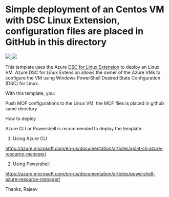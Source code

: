 
# Simple deployment of an Centos VM with DSC Linux Extension, configuration files are placed in GitHub in this directory

<a href="https://portal.azure.com/#create/Microsoft.Template/uri/https://raw.githubusercontent.com/rajeev-world/BigDataInfraAzure/master/rajeev/linuxFinal/AssignmentOneLinuxVMwithPowershellDSCHttpd.json" target="_blank">
    <img src="http://azuredeploy.net/deploybutton.png"/>
</a>
<a href="http://armviz.io/#/?load=https://raw.githubusercontent.com/rajeev-world/BigDataInfraAzure/master/rajeev/linuxFinal/AssignmentOneLinuxVMwithPowershellDSCHttpd.json" target="_blank">
    <img src="http://armviz.io/visualizebutton.png"/>
</a>

This template uses the Azure [DSC for Linux Extension](https://github.com/Azure/azure-linux-extensions/tree/master/DSC) to deploy an Linux VM. Azure DSC for Linux Extension allows the owner of the Azure VMs to configure the VM using Windows PowerShell Desired State Configuration (DSC) for Linux.

With this template, you:

Push MOF configurations to the Linux VM, the MOF files is placed in github same directory


How to deploy

Azure CLI or Powershell is recommended to deploy the template.

1. Using Azure CLI

  https://azure.microsoft.com/en-us/documentation/articles/xplat-cli-azure-resource-manager/

2. Using Powershell

  https://azure.microsoft.com/en-us/documentation/articles/powershell-azure-resource-manager/
  
  Thanks,
  Rajeev
